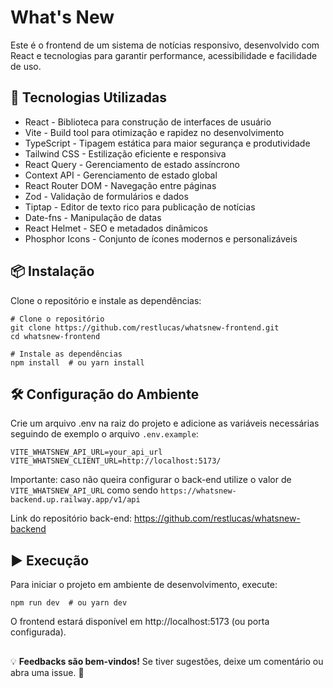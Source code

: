 # What's New

Este é o frontend de um sistema de notícias responsivo, desenvolvido com React e tecnologias para garantir performance, acessibilidade e facilidade de uso.

## 🚀 Tecnologias Utilizadas

- React - Biblioteca para construção de interfaces de usuário
- Vite - Build tool para otimização e rapidez no desenvolvimento
- TypeScript - Tipagem estática para maior segurança e produtividade
- Tailwind CSS - Estilização eficiente e responsiva
- React Query - Gerenciamento de estado assíncrono
- Context API - Gerenciamento de estado global
- React Router DOM - Navegação entre páginas
- Zod - Validação de formulários e dados
- Tiptap - Editor de texto rico para publicação de notícias
- Date-fns - Manipulação de datas
- React Helmet - SEO e metadados dinâmicos
- Phosphor Icons - Conjunto de ícones modernos e personalizáveis

## 📦 Instalação

Clone o repositório e instale as dependências:

```
# Clone o repositório
git clone https://github.com/restlucas/whatsnew-frontend.git
cd whatsnew-frontend

# Instale as dependências
npm install  # ou yarn install
```

## 🛠 Configuração do Ambiente

Crie um arquivo .env na raiz do projeto e adicione as variáveis necessárias seguindo de exemplo o arquivo `.env.example`:

```
VITE_WHATSNEW_API_URL=your_api_url
VITE_WHATSNEW_CLIENT_URL=http://localhost:5173/
```

Importante: caso não queira configurar o back-end utilize o valor de `VITE_WHATSNEW_API_URL` como sendo `https://whatsnew-backend.up.railway.app/v1/api`

Link do repositório back-end: https://github.com/restlucas/whatsnew-backend

## ▶️ Execução

Para iniciar o projeto em ambiente de desenvolvimento, execute:

```
npm run dev  # ou yarn dev
```

O frontend estará disponível em http://localhost:5173 (ou porta configurada).

##

💡 **Feedbacks são bem-vindos!** Se tiver sugestões, deixe um comentário ou abra uma issue. 🚀

